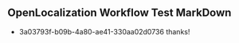 ## OpenLocalization Workflow Test MarkDown
* 3a03793f-b09b-4a80-ae41-330aa02d0736 
thanks!<!--HONumber=Mar16_HO4-->
